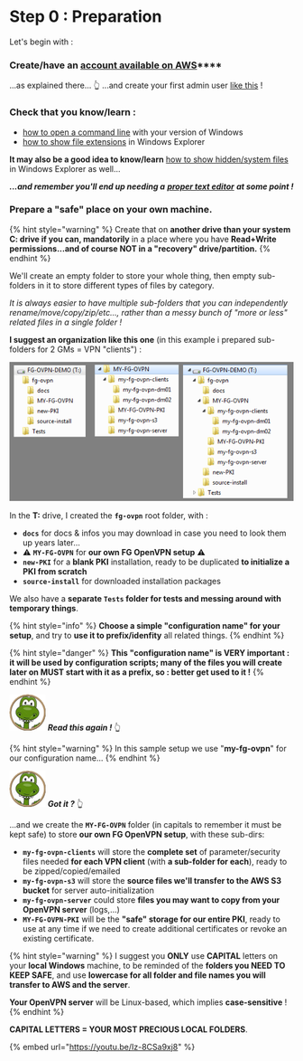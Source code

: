 # Step 0 : Preparation

Let's begin with : 

### **Create/have an** [**account available on AWS**](../proposed-solution/amazon-web-services.md#how-to-create-an-aws-account)\*\*\*\*

...as explained there... 👆 ...and create your first admin user [like this](../appendixes/aws-user-with-api-keys.md) !

### Check that you know/learn :

* [how to open a command line](https://www.digitalcitizen.life/7-ways-launch-command-prompt-windows-7-windows-8) with your version of Windows
* [how to show file extensions](https://www.howtohaven.com/system/show-file-extensions-in-windows-explorer.shtml) in Windows Explorer

**It may also be a good idea to know/learn** [how to show hidden/system files](https://helpx.adobe.com/x-productkb/global/show-hidden-files-folders-extensions.html) in Windows Explorer as well...

_**...and remember you'll end up needing a**_ [_**proper text editor**_](../proposed-solution/tools.md#your-text-editor-of-choice) _**at some point !**_

### **Prepare a "safe" place on your own machine.**

{% hint style="warning" %}
Create that on **another drive than your system C: drive if you can, mandatorily** in a place where you have **Read+Write permissions...and of course NOT in a "recovery" drive/partition.**
{% endhint %}

We'll create an empty folder to store your whole thing, then empty sub-folders in it to store different types of files by category.

_It is always easier to have multiple sub-folders that you can independently rename/move/copy/zip/etc..., rather than a messy bunch of "more or less" related files in a single folder !_

**I suggest an organization like this one** \(in this example i prepared sub-folders for 2 GMs = VPN "clients"\) :

![](../.gitbook/assets/image%20%2857%29.png)

In the **T:** drive, I created the **`fg-ovpn`** root folder, with :

* **`docs`** for docs & infos you may download in case you need to look them up years later...
* ⚠ **`MY-FG-OVPN`** for **our own FG OpenVPN setup** ⚠ 
* **`new-PKI`** for a **blank PKI** installation, ready to be duplicated **to initialize a PKI from scratch**
* **`source-install`** for downloaded installation packages

We also have a **separate `Tests` folder for tests and messing around with temporary things**.

{% hint style="info" %}
**Choose a simple "configuration name" for your setup**, and try to **use it to prefix/idenfity** all related things.
{% endhint %}

{% hint style="danger" %}
**This "configuration name" is VERY important : it will be used by configuration scripts; many of the files you will create later on MUST start with it as a prefix, so : better get used to it !**
{% endhint %}

![](../.gitbook/assets/zeferby_dino_64%20%281%29.png) _**Read this again !**_ 👆 

{% hint style="warning" %}
In this sample setup we use "**my-fg-ovpn**" for our configuration name...
{% endhint %}

![](../.gitbook/assets/zeferby_dino_64%20%281%29.png) _**Got it ?**_ 👆 

...and we create the **`MY-FG-OVPN`** folder \(in capitals to remember it must be kept safe\) to store **our own FG OpenVPN setup**, with these sub-dirs:

* **`my-fg-ovpn-clients`** will store the **complete set** of parameter/security files needed **for each VPN client** \(with **a sub-folder for each**\), ready to be zipped/copied/emailed
* **`my-fg-ovpn-s3`** will store the **source files we'll transfer to the AWS S3 bucket** for server auto-initialization
* **`my-fg-ovpn-server`** could store **files you may want to copy from your OpenVPN server** \(logs,...\)
* **`MY-FG-OVPN-PKI`** will be the **"safe" storage for our entire PKI**, ready to use at any time if we need to create additional certificates or revoke an existing certificate.

{% hint style="warning" %}
I suggest you **ONLY** use **CAPITAL** letters on your **local Windows** machine, to be reminded of the **folders you NEED TO KEEP SAFE**, and use **lowercase for all folder and file names you will transfer to AWS and the server**.

**Your OpenVPN server** will be Linux-based, which implies **case-sensitive** !
{% endhint %}

**CAPITAL LETTERS = YOUR MOST PRECIOUS LOCAL FOLDERS**.

{% embed url="https://youtu.be/Iz-8CSa9xj8" %}



